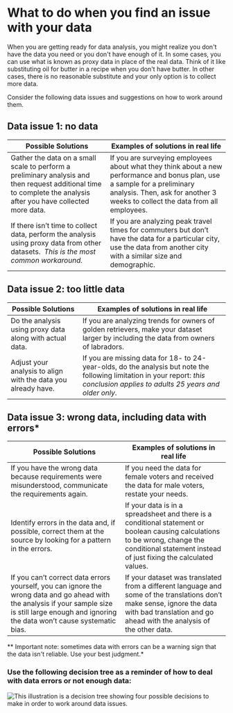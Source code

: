 What to do when you find an issue with your data
================================================

When you are getting ready for data analysis, you might realize you don't have the data you need or you don't have enough of it. In some cases, you can use what is known as proxy data in place of the real data. Think of it like substituting oil for butter in a recipe when you don't have butter. In other cases, there is no reasonable substitute and your only option is to collect more data.

Consider the following data issues and suggestions on how to work around them.

Data issue 1: no data
---------------------

| Possible Solutions                                                                                                                                               | Examples of solutions in real life                                                                                                                                                                          |
| ---------------------------------------------------------------------------------------------------------------------------------------------------------------- | ----------------------------------------------------------------------------------------------------------------------------------------------------------------------------------------------------------- |
| Gather the data on a small scale to perform a preliminary analysis and then request additional time to complete the analysis after you have collected more data. | If you are surveying employees about what they think about a new performance and bonus plan, use a sample for a preliminary analysis. Then, ask for another 3 weeks to collect the data from all employees. |
| If there isn’t time to collect data, perform the analysis using proxy data from other datasets.  _This is the most common workaround._                           | If you are analyzing peak travel times for commuters but don’t have the data for a particular city, use the data from another city with a similar size and demographic.                                     |

Data issue 2: too little data
-----------

| Possible Solutions                                            | Examples of solutions in real life                                                                                                                                                |
| ------------------------------------------------------------- | --------------------------------------------------------------------------------------------------------------------------------------------------------------------------------- |
| Do the analysis using proxy data along with actual data.      | If you are analyzing trends for owners of golden retrievers, make your dataset larger by including the data from owners of labradors.                                             |
| Adjust your analysis to align with the data you already have. | If you are missing data for 18- to 24-year-olds, do the analysis but note the following limitation in your report: _this conclusion applies to adults 25 years and older_ _only_. |

Data issue 3: wrong data, including data with errors*
-----------------------

| Possible Solutions                                                                                                                                                                                   | Examples of solutions in real life                                                                                                                                                                |
| ---------------------------------------------------------------------------------------------------------------------------------------------------------------------------------------------------- | ------------------------------------------------------------------------------------------------------------------------------------------------------------------------------------------------- |
| If you have the wrong data because requirements were misunderstood, communicate the requirements again.                                                                                              | If you need the data for female voters and received the data for male voters, restate your needs.                                                                                                 |
| Identify errors in the data and, if possible, correct them at the source by looking for a pattern in the errors.                                                                                     | If your data is in a spreadsheet and there is a conditional statement or boolean causing calculations to be wrong, change the conditional statement instead of just fixing the calculated values. |
| If you can’t correct data errors yourself, you can ignore the wrong data and go ahead with the analysis if your sample size is still large enough and ignoring the data won’t cause systematic bias. | If your dataset was translated from a different language and some of the translations don’t make sense, ignore the data with bad translation and go ahead with the analysis of the other data.    |

** Important note: sometimes data with errors can be a warning sign that the data isn't reliable. Use your best judgment.*

### Use the following decision tree as a reminder of how to deal with data errors or not enough data:

![This illustration is a decision tree showing four possible decisions to make in order to work around data issues.](https://d3c33hcgiwev3.cloudfront.net/imageAssetProxy.v1/nubavN6IS5mm2rzeiFuZgw_1204106238b34cff9a89859772cdfaa1_Screen-Shot-2021-03-05-at-10.36.19-AM.png?expiry=1642377600000&hmac=72RwK-rWYN9DY9I5Y1ptOlEcr6RQm0Twi3XZ_39l0r4)
